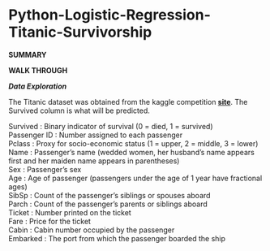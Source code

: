 # Python-Logistic-Regression-Titanic-Survivorship

**SUMMARY**





**WALK THROUGH**

**_Data Exploration_**

The Titanic dataset was obtained from the kaggle competition **[site](https://www.kaggle.com/c/titanic/data)**. The Survived column is what will be predicted. 

Survived : Binary indicator of survival (0 = died, 1 = survived) <br/>
Passenger ID : Number assigned to each passenger <br/>
Pclass : Proxy for socio-economic status (1 = upper, 2 = middle, 3 = lower) <br/>
Name : Passenger’s name (wedded women, her husband’s name appears first and her maiden name appears in parentheses) <br/>
Sex : Passenger’s sex <br/>
Age : Age of passenger (passengers under the age of 1 year have fractional ages) <br/>
SibSp : Count of the passenger’s siblings or spouses aboard <br/>
Parch : Count of the passenger’s parents or siblings aboard <br/>
Ticket : Number printed on the ticket <br/>
Fare : Price for the ticket<br/>
Cabin : Cabin number occupied by the passenger <br/>
Embarked : The port from which the passenger boarded the ship <br/>
